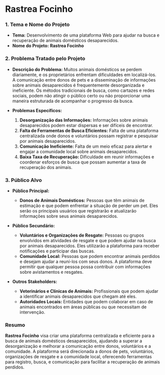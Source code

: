 # Rastrea Focinho 


### 1. **Tema e Nome do Projeto**

- **Tema:** Desenvolvimento de uma plataforma Web para ajudar na busca e recuperação de animais domésticos desaparecidos.
- **Nome do Projeto:** **Rastrea Focinho**

### 2. **Problema Tratado pelo Projeto**

- **Descrição do Problema:** Muitos animais domésticos se perdem diariamente, e os proprietários enfrentam dificuldades em localizá-los. A comunicação entre donos de pets e a disseminação de informações sobre animais desaparecidos é frequentemente desorganizada e ineficiente. Os métodos tradicionais de busca, como cartazes e redes sociais, podem não atingir o público certo ou não proporcionar uma maneira estruturada de acompanhar o progresso da busca.

- **Problemas Específicos:**
  1. **Desorganização das Informações:** Informações sobre animais desaparecidos podem estar dispersas e ser difíceis de encontrar.
  2. **Falta de Ferramentas de Busca Eficientes:** Falta de uma plataforma centralizada onde donos e voluntários possam registrar e pesquisar por animais desaparecidos.
  3. **Comunicação Ineficiente:** Falta de um meio eficaz para alertar e engajar a comunidade local sobre animais desaparecidos.
  4. **Baixa Taxa de Recuperação:** Dificuldade em reunir informações e coordenar esforços de busca que possam aumentar a taxa de recuperação dos animais.

### 3. **Público Alvo**

- **Público Principal:**
  - **Donos de Animais Domésticos:** Pessoas que têm animais de estimação e que podem enfrentar a situação de perder um pet. Eles serão os principais usuários que registrarão e atualizarão informações sobre seus animais desaparecidos.

- **Público Secundário:**
  - **Voluntários e Organizações de Resgate:** Pessoas ou grupos envolvidos em atividades de resgate e que podem ajudar na busca por animais desaparecidos. Eles utilizarão a plataforma para receber notificações e participar das buscas.
  - **Comunidade Local:** Pessoas que podem encontrar animais perdidos e desejam ajudar a reuní-los com seus donos. A plataforma deve permitir que qualquer pessoa possa contribuir com informações sobre avistamentos e resgates.

- **Outros Stakeholders:**
  - **Veterinários e Clínicas de Animais:** Profissionais que podem ajudar a identificar animais desaparecidos que chegam até eles.
  - **Autoridades Locais:** Entidades que podem colaborar em caso de animais encontrados em áreas públicas ou que necessitam de intervenção.

### Resumo

**Rastrea Focinho** visa criar uma plataforma centralizada e eficiente para a busca de animais domésticos desaparecidos, ajudando a superar a desorganização e melhorar a comunicação entre donos, voluntários e a comunidade. A plataforma será direcionada a donos de pets, voluntários, organizações de resgate e a comunidade local, oferecendo ferramentas para registro, busca, e comunicação para facilitar a recuperação de animais perdidos.
